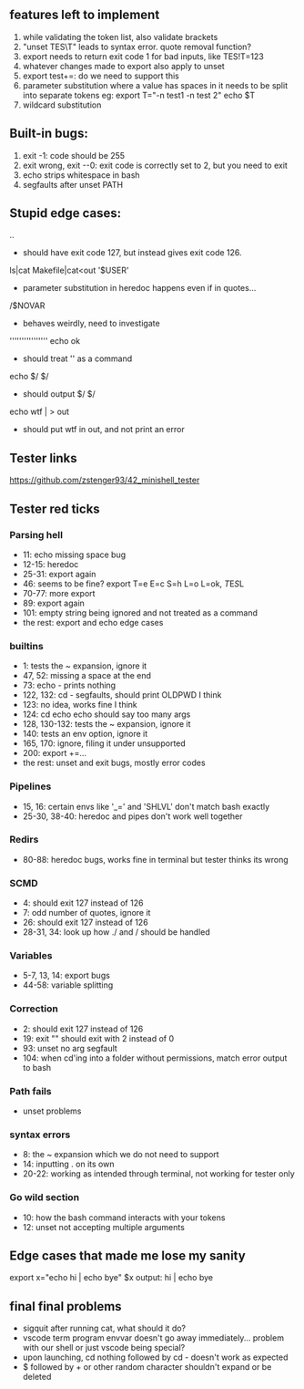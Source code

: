 ## features left to implement

1. while validating the token list, also validate brackets
2. "unset TES\T" leads to syntax error. quote removal function?
3. export needs to return exit code 1 for bad inputs, like TES!T=123
4. whatever changes made to export also apply to unset
5. export test+=: do we need to support this
6. parameter substitution where a value has spaces in it needs to be split into separate tokens eg: export T="-n test1 -n test 2" echo $T
7. wildcard substitution

## Built-in bugs:
1. exit -1: code should be 255
2. exit wrong, exit --0: exit code is correctly set to 2, but you need to exit
3. echo strips whitespace in bash
4. segfaults after unset PATH

## Stupid edge cases:
..
- should have exit code 127, but instead gives exit code 126.

ls|cat Makefile|cat<<asd>out
'$USER'
- parameter substitution in heredoc happens even if in quotes...

/$NOVAR
- behaves weirdly, need to investigate

'''''''''''''''' echo ok
- should treat '' as a command

echo $/ $/ 
- should output $/ $/

 echo wtf | > out
 - should put wtf in out, and not print an error

## Tester links
https://github.com/zstenger93/42_minishell_tester


## Tester red ticks

### Parsing hell
- 11: echo missing space bug
- 12-15: heredoc
- 25-31: export again
- 46: seems to be fine? export T=e E=c S=h L=o L=ok, $T$E$S$L
- 70-77: more export
- 89: export again
- 101: empty string being ignored and not treated as a command
- the rest: export and echo edge cases

### builtins
- 1: tests the ~ expansion, ignore it
- 47, 52: missing a space at the end
- 73: echo - prints nothing
- 122, 132: cd - segfaults, should print OLDPWD I think
- 123: no idea, works fine I think
- 124: cd echo echo should say too many args
- 128, 130-132: tests the ~ expansion, ignore it
- 140: tests an env option, ignore it
- 165, 170: ignore, filing it under unsupported
- 200: export +=...
- the rest: unset and exit bugs, mostly error codes

### Pipelines
- 15, 16: certain envs like '_=' and 'SHLVL' don't match bash exactly
- 25-30, 38-40: heredoc and pipes don't work well together

### Redirs
- 80-88: heredoc bugs, works fine in terminal but tester thinks its wrong

### SCMD
- 4: should exit 127 instead of 126
- 7: odd number of quotes, ignore it
- 26: should exit 127 instead of 126
- 28-31, 34: look up how ./ and / should be handled

### Variables
- 5-7, 13, 14: export bugs
- 44-58: variable splitting

### Correction
- 2: should exit 127 instead of 126
- 19: exit "" should exit with 2 instead of 0
- 93: unset no arg segfault
- 104: when cd'ing into a folder without permissions, match error output to bash

### Path fails
- unset problems

### syntax errors
- 8: the ~ expansion which we do not need to support
- 14: inputting . on its own
- 20-22: working as intended through terminal, not working for tester only

### Go wild section
- 10: how the bash command interacts with your tokens
- 12: unset not accepting multiple arguments

## Edge cases that made me lose my sanity
 export x="echo hi | echo bye"
 $x
output: hi | echo bye

## final final problems
- sigquit after running cat, what should it do?
- vscode term program envvar doesn't go away immediately... problem with our shell or just vscode being special?
- upon launching, cd nothing followed by cd - doesn't work as expected
- $ followed by + or other random character shouldn't expand or be deleted